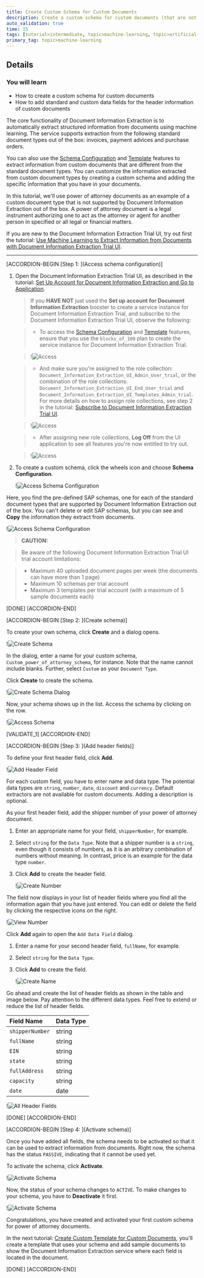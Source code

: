 ```yaml
---
title: Create Custom Schema for Custom Documents
description: Create a custom schema for custom documents (that are not supported out of the box) to extract information from similar documents using the Document Information Extraction service.
auto_validation: true
time: 15
tags: [tutorial>intermediate, topic>machine-learning, topic>artificial-intelligence, topic>cloud, products>sap-business-technology-platform, products>sap-ai-business-services, products>document-information-extraction]
primary_tag: topic>machine-learning
---
```


## Details
### You will learn
  - How to create a custom schema for custom documents
  - How to add standard and custom data fields for the header information of custom documents

The core functionality of Document Information Extraction is to automatically extract structured information from documents using machine learning. The service supports extraction from the following standard document types out of the box: invoices, payment advices and purchase orders.

You can also use the [Schema Configuration](https://help.sap.com/viewer/bad5390e4c4541f2a8d39a74b1d1cdb5/SHIP/en-US/3c7862e30fc2488ea95f58f1d77e424e.html) and [Template](https://help.sap.com/viewer/bad5390e4c4541f2a8d39a74b1d1cdb5/SHIP/en-US/1eeb08998f49409681c06a01febc3172.html) features to extract information from custom documents that are different from the standard document types. You can customize the information extracted from custom document types by creating a custom schema and adding the specific information that you have in your documents.

In this tutorial, we'll use power of attorney documents as an example of a custom document type that is not supported by Document Information Extraction out of the box. A power of attorney document is a legal instrument authorizing one to act as the attorney or agent for another person in specified or all legal or financial matters.

If you are new to the Document Information Extraction Trial UI, try out first the tutorial: [Use Machine Learning to Extract Information from Documents with Document Information Extraction Trial UI](cp-aibus-dox-ui).

---

[ACCORDION-BEGIN [Step 1: ](Access schema configuration)]

1. Open the Document Information Extraction Trial UI, as described in the tutorial: [Set Up Account for Document Information Extraction and Go to Application](cp-aibus-dox-booster-app).


    >If you **HAVE NOT** just used the **Set up account for Document Information Extraction** booster to create a service instance for Document Information Extraction Trial, and subscribe to the Document Information Extraction Trial UI, observe the following:

    >- To access the [Schema Configuration](https://help.sap.com/viewer/bad5390e4c4541f2a8d39a74b1d1cdb5/SHIP/en-US/3c7862e30fc2488ea95f58f1d77e424e.html) and [Template](https://help.sap.com/viewer/bad5390e4c4541f2a8d39a74b1d1cdb5/SHIP/en-US/1eeb08998f49409681c06a01febc3172.html) features, ensure that you use the `blocks_of_100` plan to create the service instance for Document Information Extraction Trial.

    >!![Access](png-files/plan.png)


    >- And make sure you're assigned to the role collection: `Document_Information_Extraction_UI_Admin_User_trial`, or the combination of the role collections: `Document_Information_Extraction_UI_End_User_trial` and `Document_Information_Extraction_UI_Templates_Admin_trial`. For more details on how to assign role collections, see step 2 in the tutorial: [Subscribe to Document Information Extraction Trial UI](cp-aibus-dox-ui-sub).

    >!![Access](png-files/roles.png)


    >- After assigning new role collections, **Log Off** from the UI application to see all features you're now entitled to try out.

    >!![Access](png-files/log-off.png)


2. To create a custom schema, click the wheels icon and choose **Schema Configuration**.

    !![Access Schema Configuration](png-files/access-schema-configuration.png)

Here, you find the pre-defined SAP schemas, one for each of the standard document types that are supported by Document Information Extraction out of the box. You can't delete or edit SAP schemas, but you can see and **Copy** the information they extract from documents.

!![Access Schema Configuration](png-files/sap-schemas.png)

>**CAUTION:**

>Be aware of the following Document Information Extraction Trial UI trial account limitations:​

>- Maximum 40 uploaded document pages per week​ (the documents can have more than 1 page)​
>- Maximum 10 schemas per trial account
>- Maximum 3 templates per trial account (with a maximum of 5 sample documents each)

[DONE]
[ACCORDION-END]


[ACCORDION-BEGIN [Step 2: ](Create schema)]

To create your own schema, click **Create** and a dialog opens.

!![Create Schema](png-files/create-schema.png)

In the dialog, enter a name for your custom schema, `Custom_power_of_attorney_schema`, for instance. Note that the name cannot include blanks. Further, select `Custom` as your `Document Type`.

Click **Create** to create the schema.

!![Create Schema Dialog](png-files/create-schema-dialog.png)

Now, your schema shows up in the list. Access the schema by clicking on the row.

!![Access Schema](png-files/access-schema.png)

[VALIDATE_1]
[ACCORDION-END]


[ACCORDION-BEGIN [Step 3: ](Add header fields)]

To define your first header field, click **Add**.

!![Add Header Field](png-files/add-header-field.png)

For each custom field, you have to enter name and data type. The potential data types are `string`, `number`, `date`, `discount` and `currency`. Default extractors are not available for custom documents. Adding a description is optional.

As your first header field, add the shipper number of your power of attorney document.

1. Enter an appropriate name for your field, `shipperNumber`, for example.

2. Select `string` for the `Data Type`. Note that a shipper number is a `string`, even though it consists of numbers, as it is an arbitrary combination of numbers without meaning. In contrast, price is an example for the data type `number`.

3. Click **Add** to create the header field.

    !![Create Number](png-files/add-number.png)

The field now displays in your list of header fields where you find all the information again that you have just entered. You can edit or delete the field by clicking the respective icons on the right.

!![View Number](png-files/added-number.png)

Click **Add** again to open the `Add Data Field` dialog.

1. Enter a name for your second header field, `fullName`, for example.

2. Select `string` for the `Data Type`.

3. Click **Add** to create the field.

    !![Create Name](png-files/add-name.png)

Go ahead and create the list of header fields as shown in the table and image below. Pay attention to the different data types. Feel free to extend or reduce the list of header fields.

|  Field Name           | Data Type   
|  :------------------- | :----------
|  `shipperNumber`      | string       
|  `fullName`           | string      
|  `EIN`                | string                  
|  `state`              | string       
|  `fullAddress`        | string       
|  `capacity`           | string       
|  `date`               | date                    


!![All Header Fields](png-files/all-header-fields.png)

[DONE]
[ACCORDION-END]


[ACCORDION-BEGIN [Step 4: ](Activate schema)]

Once you have added all fields, the schema needs to be activated so that it can be used to extract information from documents. Right now, the schema has the status `PASSIVE`, indicating that it cannot be used yet.

To activate the schema, click **Activate**.

!![Activate Schema](png-files/activate.png)

Now, the status of your schema changes to `ACTIVE`. To make changes to your schema, you have to **Deactivate** it first.

!![Activate Schema](png-files/active.png)

Congratulations, you have created and activated your first custom schema for power of attorney documents.

In the next tutorial: [Create Custom Template for Custom Documents](cp-aibus-dox-ui-template-custom), you'll create a template that uses your schema and add sample documents to show the Document Information Extraction service where each field is located in the document.

[DONE]
[ACCORDION-END]
